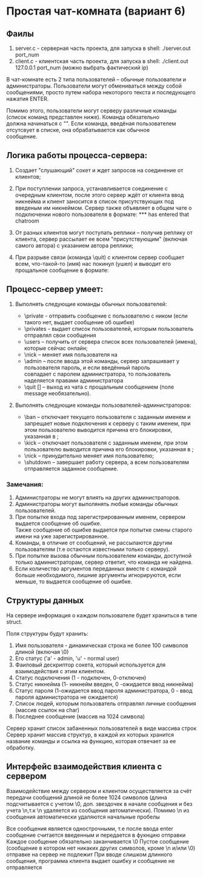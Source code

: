# Простая чат-комната (вариант 6)

## Фаилы
1. server.c - серверная часть проекта, для запуска в shell: ./server.out port_num
2. client.c - клиентская часть проекта, для запуска в shell: ./client.out 127.0.0.1 port_num (можно выбрать фактический ip)


В чат-комнате есть 2 типа пользователей – обычные пользователи и администраторы.
Пользователи могут обмениваться между собой сообщениями, просто путем набора некоторого текста и последующего нажатия ENTER.

Помимо этого, пользователи могут серверу различные команды (список команд представлен ниже). Команда обязательно  
должна начинаться с "\". Если команда, введёная пользователем отсутсвует в списке, она обрабатывается как обычное  
сообщение.

## Логика работы процесса-сервера:

1. Создает "слушающий" сокет и ждет запросов на соединение от клиентов;

2. При поступлении запроса, устанавливается соединение с очередным клиентом, после этого 
сервер ждёт от клиента ввод никнейма и клиент заносится в список присутствующих под введеным им никнеймом.
Сервер также объявляет в общем чате о подключении нового пользователя в формате: *** <nickname> has entered that chatroom

3. От разных клиентов могут поступать реплики – получив реплику от клиента, сервер рассылает
ее всем "присутствующим" (включая самого автора) с указанием автора реплики;

4. При разрыве связи (команда \quit) с клиентом сервер сообщает всем, что-такой-то (имя) нас
покинул (ушел) и выводит его прощальное сообщение в формате: 

## Процесс-сервер умеет:

1. Выполнять следующие команды обычных пользователей:
	- \private <nickname> <message> - отправить сообщение с пользователю с ником <nickname> (если такого нет, выдает сообщение об ошибке)
	- \privates - выдает список пользователей, которым пользователь отправлял свои сообщения
	- \users – получить от сервера список всех пользователей (имена), которые сейчас онлайн;
	- \nick <newnick> – меняет имя пользователя на <newnick>
	- \admin – после ввода этой команды, сервер запрашивает у пользователя пароль, и если введённый пароль  
	совпадает с паролем администратора, то пользователь наделяется правами администратора
	- \quit [<message>] – выход из чата с прощальным сообщением (поле message необязательно).

2. Выполнять следующие команды пользователей-администраторов:
	- \ban <nickname> <message> – отключает текущего пользователя с заданным именем и запрещает
	новые подключения к серверу с таким именем, при этом пользователю выводится причина его
	блокировки, указанная в <message>;
	- \kick <nickname> <message> – отключает пользователя с заданным именем, при этом
	пользователю выводится причина его блокировки, указанная в <message> ;
	- \nick <oldnickname> <newnickname> – принудительно меняет имя пользователю;
	- \shutdown <message> – завершает работу сервера, а всем пользователям отправляется заданное
	сообщение.

### Замечания:
1. Администраторы не могут влиять на других администраторов.
2. Администраторы могут выполянять любые команды обычных пользователей.
3. При попытке входа под  зарегистрированным именем, сервером выдается сообщение об ошибке.  
Также сообщение об ошибке выдается при попытке смены старого имени на уже зарегистрированное.
4. Команды, в отличие от сообщений, не рассылаются другим пользователям (т.е остаются известными только серверу).
5. При попытке вызова обычным пользователем команды, доступной только администраторам, сервер ответит, что команда не найдена.
6. Если количество аргументов переданных вместе с командой больше необходимого, лишние аргументы игнорируются, если меньше, то выдается сообщение об ошибке.



## Структуры данных

На сервере информация о каждом пользователе будет храниться в типе struct. 

Поля структуры будут хранить:
1. Имя пользователя  - динамическая строка не более 100 символов длиной (включая \0)
2. Его статус  ('a' - admin, 'u' - normal user)
3. Фаиловый дескриптор сокета, который используется для взаимодействия с этим клиентом.
4. Статус подключения (1 - подключен, 0-отключен)
5. Статус никнейма (1- никнейм введен, 0 -ожидается ввод никнейма)
6. Статус пароля (1-ожидается ввод пароля администратора, 0 - ввод пароля администратора не ожидается)
7. Список людей, которым пользователь отправлял личные сообщения  (массив ссылок на char)
8. Последнее сообщение (массив на 1024 символа)

Сервер хранит список забаненных пользователей в виде массива строк
Сервер хранит массив структур, в каждой их которых хранится название команды и ссылка на функцию, которая отвечает за ее обработку.


## Интерфейс взаимодействия клиента с сервером

Взаимодействие между сервером и клиентом осуществляется за счёт передачи сообщений длиной не более 1024 символов (длина подсчитывается с учетом \0, доп. звездочек в начале сообщения и без учета \n,т.к \n удаляется из сообщения автоматически). Помимо \n из сообщения автоматически удаляются начальные пробелы

Все сообщения является однострочными, т.е после ввода enter сообщение считается введенным и передается в фукнцию отправки
Каждое сообщение обязательно заканчивается \0
Пустое сообщение (сообщение в котором нет никаких других символов, кроме \n и/или \0) отправке на сервер не подлежит
При вводе слишком длинного сообщения, программа клиента выдает ошибку и сообщение не отправляется


